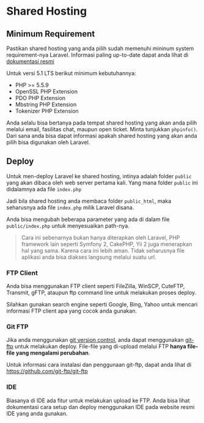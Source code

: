 # Shared Hosting

## Minimum Requirement

Pastikan shared hosting yang anda pilih sudah memenuhi mininum system requirement-nya Laravel. Informasi paling up-to-date dapat anda lihat di [dokumentasi resmi](http://laravel.com/docs/master)

Untuk versi 5.1 LTS berikut minimum kebutuhannya:

* PHP >= 5.5.9
* OpenSSL PHP Extension
* PDO PHP Extension
* Mbstring PHP Extension
* Tokenizer PHP Extension

Anda selalu bisa bertanya pada tempat shared hosting yang akan anda pilih melalui email, fasilitas chat, maupun open ticket. Minta tunjukkan `phpinfo()`. Dari sana anda bisa dapat informasi apakah shared hosting yang akan anda pilih bisa digunakan oleh Laravel.

## Deploy

Untuk men-deploy Laravel ke shared hosting, intinya adalah folder `public` yang akan dibaca oleh web server pertama kali. Yang mana folder `public` ini didalamnya ada file `index.php`

Jadi bila shared hosting anda membaca folder `public_html`, maka seharusnya ada file `index.php` milik Laravel disana.

Anda bisa mengubah beberapa parameter yang ada di dalam file `public/index.php` untuk menyesuaikan path-nya.

> Cara ini sebenarnya bukan hanya diterapkan oleh Laravel, PHP framework lain seperti Symfony 2, CakePHP, Yii 2 juga menerapkan hal yang sama. Karena cara ini lebih aman. Tidak seharusnya file aplikasi anda bisa diakses langsung melalui suatu url.

### FTP Client

Anda bisa menggunakan FTP client seperti FileZilla, WinSCP, CuteFTP, Transmit, gFTP, ataupun ftp command line untuk melakukan proses deploy.

Silahkan gunakan search engine seperti Google, Bing, Yahoo untuk mencari informasi FTP client apa yang cocok anda gunakan.

### Git FTP

Jika anda menggunakan [git version control](http://git-scm.org), anda dapat menggunakan [git-ftp](https://github.com/git-ftp/git-ftp) untuk melakukan deploy. File-file yang di-upload melalui FTP **hanya file-file yang mengalami perubahan**.

Untuk informasi cara instalasi dan penggunaan git-ftp, dapat anda lihat di https://github.com/git-ftp/git-ftp

### IDE

Biasanya di IDE ada fitur untuk melakukan upload ke FTP. Anda bisa lihat dokumentasi cara setup dan deploy menggunakan IDE pada website resmi IDE yang anda gunakan.
